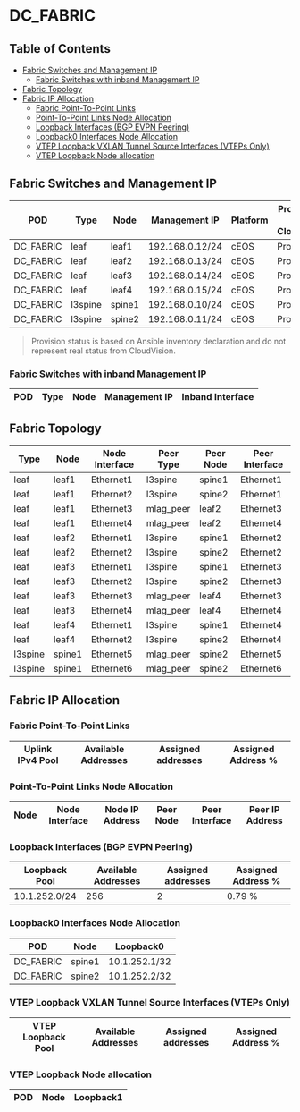 # DC_FABRIC

## Table of Contents

- [Fabric Switches and Management IP](#fabric-switches-and-management-ip)
  - [Fabric Switches with inband Management IP](#fabric-switches-with-inband-management-ip)
- [Fabric Topology](#fabric-topology)
- [Fabric IP Allocation](#fabric-ip-allocation)
  - [Fabric Point-To-Point Links](#fabric-point-to-point-links)
  - [Point-To-Point Links Node Allocation](#point-to-point-links-node-allocation)
  - [Loopback Interfaces (BGP EVPN Peering)](#loopback-interfaces-bgp-evpn-peering)
  - [Loopback0 Interfaces Node Allocation](#loopback0-interfaces-node-allocation)
  - [VTEP Loopback VXLAN Tunnel Source Interfaces (VTEPs Only)](#vtep-loopback-vxlan-tunnel-source-interfaces-vteps-only)
  - [VTEP Loopback Node allocation](#vtep-loopback-node-allocation)

## Fabric Switches and Management IP

| POD | Type | Node | Management IP | Platform | Provisioned in CloudVision | Serial Number |
| --- | ---- | ---- | ------------- | -------- | -------------------------- | ------------- |
| DC_FABRIC | leaf | leaf1 | 192.168.0.12/24 | cEOS | Provisioned | - |
| DC_FABRIC | leaf | leaf2 | 192.168.0.13/24 | cEOS | Provisioned | - |
| DC_FABRIC | leaf | leaf3 | 192.168.0.14/24 | cEOS | Provisioned | - |
| DC_FABRIC | leaf | leaf4 | 192.168.0.15/24 | cEOS | Provisioned | - |
| DC_FABRIC | l3spine | spine1 | 192.168.0.10/24 | cEOS | Provisioned | - |
| DC_FABRIC | l3spine | spine2 | 192.168.0.11/24 | cEOS | Provisioned | - |

> Provision status is based on Ansible inventory declaration and do not represent real status from CloudVision.

### Fabric Switches with inband Management IP

| POD | Type | Node | Management IP | Inband Interface |
| --- | ---- | ---- | ------------- | ---------------- |

## Fabric Topology

| Type | Node | Node Interface | Peer Type | Peer Node | Peer Interface |
| ---- | ---- | -------------- | --------- | ----------| -------------- |
| leaf | leaf1 | Ethernet1 | l3spine | spine1 | Ethernet1 |
| leaf | leaf1 | Ethernet2 | l3spine | spine2 | Ethernet1 |
| leaf | leaf1 | Ethernet3 | mlag_peer | leaf2 | Ethernet3 |
| leaf | leaf1 | Ethernet4 | mlag_peer | leaf2 | Ethernet4 |
| leaf | leaf2 | Ethernet1 | l3spine | spine1 | Ethernet2 |
| leaf | leaf2 | Ethernet2 | l3spine | spine2 | Ethernet2 |
| leaf | leaf3 | Ethernet1 | l3spine | spine1 | Ethernet3 |
| leaf | leaf3 | Ethernet2 | l3spine | spine2 | Ethernet3 |
| leaf | leaf3 | Ethernet3 | mlag_peer | leaf4 | Ethernet3 |
| leaf | leaf3 | Ethernet4 | mlag_peer | leaf4 | Ethernet4 |
| leaf | leaf4 | Ethernet1 | l3spine | spine1 | Ethernet4 |
| leaf | leaf4 | Ethernet2 | l3spine | spine2 | Ethernet4 |
| l3spine | spine1 | Ethernet5 | mlag_peer | spine2 | Ethernet5 |
| l3spine | spine1 | Ethernet6 | mlag_peer | spine2 | Ethernet6 |

## Fabric IP Allocation

### Fabric Point-To-Point Links

| Uplink IPv4 Pool | Available Addresses | Assigned addresses | Assigned Address % |
| ---------------- | ------------------- | ------------------ | ------------------ |

### Point-To-Point Links Node Allocation

| Node | Node Interface | Node IP Address | Peer Node | Peer Interface | Peer IP Address |
| ---- | -------------- | --------------- | --------- | -------------- | --------------- |

### Loopback Interfaces (BGP EVPN Peering)

| Loopback Pool | Available Addresses | Assigned addresses | Assigned Address % |
| ------------- | ------------------- | ------------------ | ------------------ |
| 10.1.252.0/24 | 256 | 2 | 0.79 % |

### Loopback0 Interfaces Node Allocation

| POD | Node | Loopback0 |
| --- | ---- | --------- |
| DC_FABRIC | spine1 | 10.1.252.1/32 |
| DC_FABRIC | spine2 | 10.1.252.2/32 |

### VTEP Loopback VXLAN Tunnel Source Interfaces (VTEPs Only)

| VTEP Loopback Pool | Available Addresses | Assigned addresses | Assigned Address % |
| --------------------- | ------------------- | ------------------ | ------------------ |

### VTEP Loopback Node allocation

| POD | Node | Loopback1 |
| --- | ---- | --------- |
